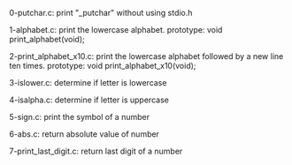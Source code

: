 0-putchar.c:
	print "_putchar" without using
	stdio.h

1-alphabet.c:
	print the lowercase alphabet.
    prototype: void print_alphabet(void);

2-print_alphabet_x10.c:
    print the lowercase alphabet
	followed by a new line ten times.
	prototype: void print_alphabet_x10(void);

3-islower.c:
	determine if letter is lowercase

4-isalpha.c:
	determine if letter is uppercase

5-sign.c:
	print the symbol of a number

6-abs.c:
    return absolute value of number

7-print_last_digit.c:
	return last digit of a number


